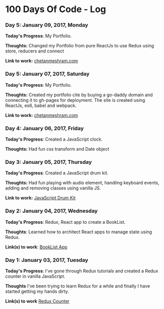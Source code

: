 # 100 Days Of Code - Log

### Day 5: January 09, 2017, Monday

**Today's Progress**: My Portfolio.

**Thoughts:** Changed my Portfolio from pure ReactJs to use Redux using store, reducers and connect

**Link to work:** [chetanmeshram.com](http://chetanmeshram.com)

### Day 5: January 07, 2017, Saturday

**Today's Progress**: My Portfolio.

**Thoughts:** Created my portfolio cite by buying a go-daddy domain and connecting it to gh-pages for deployment. The site is created using ReactJs, es6, babel and webpack.

**Link to work:** [chetanmeshram.com](http://chetanmeshram.com)

### Day 4: January 06, 2017, Friday

**Today's Progress**: Created a JavaScript clock.

**Thoughts:** Had fun css transform and Date object


### Day 3: January 05, 2017, Thursday

**Today's Progress**: Created a JavaScript drum kit.

**Thoughts:** Had fun playing with audio element, handling keyboard events, adding and removing classes using vanilla JS.

**Link to work:** [JavaScript Drum Kit](http://codepen.io/cheetahM/pen/MJYNXj)

### Day 2: January 04, 2017, Wednesday

**Today's Progress**: Redux, React app to create a BookList.

**Thoughts**: Learned how to architect React apps to manage state using Redux.

**Link(s) to work**: [BookList App](https://github.com/cheetahM/ReduxApp.git)


### Day 1: January 03, 2017, Tuesday

**Today's Progress**: I've gone through Redux tutorials and created a Redux counter in vanilla JavaScript.

**Thoughts** I've been trying to learn Redux for a while and finally I have started getting my hands dirty.

**Link(s) to work** [Redux Counter](https://github.com/cheetahM/reduxCounter.git)
